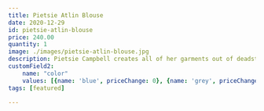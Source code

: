 ```yaml
---
title: Pietsie Atlin Blouse
date: 2020-12-29
id: pietsie-atlin-blouse
price: 240.00
quantity: 1
image: ./images/pietsie-atlin-blouse.jpg
description: Pietsie Campbell creates all of her garments out of deadstock, vintage fabrics, and natural fibers. Each collection is made in sunny California and embodies the effortlessly chic look we all strive for. Our favorite loose, flowing blouse in a cotton and linen blend. Slightly fitted across the shoulders. Wear tucked or loose, with the sleeves rolled up or down. Delicate pleating at shoulders, bell sleeves, pleated cuffs. Trapeze shape, easy fit. Pulls over, vintage shell buttons on a placket that ends mid way. Delicate hand-pleated detail on chest, stand-up prairie collar.
customField2:
    name: "color"
    values: [{name: 'blue', priceChange: 0}, {name: 'grey', priceChange: 0}, {name: 'black', priceChange: 0}]
tags: [featured]

---
```


